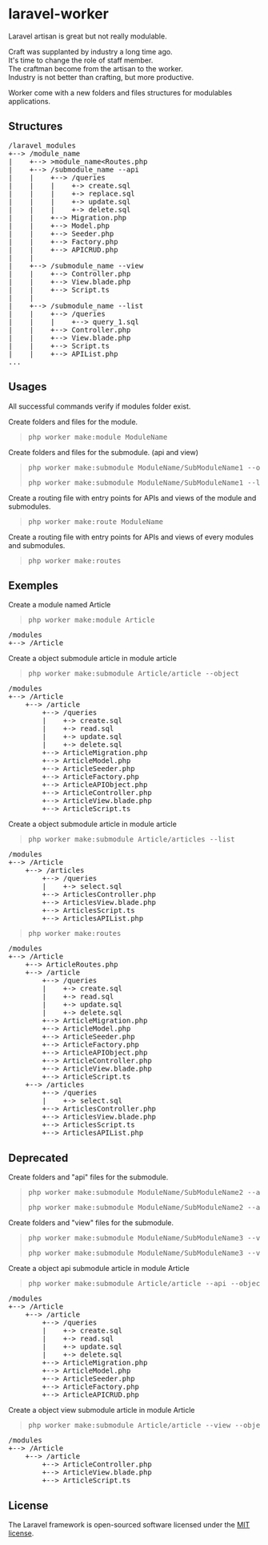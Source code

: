 # laravel-worker

Laravel artisan is great but not really modulable.

Craft was supplanted by industry a long time ago.\
It's time to change the role of staff member.\
The craftman become from the artisan to the worker.\
Industry is not better than crafting, but more productive.

Worker come with a new folders and files structures for modulables applications.

## Structures

<pre>
/laravel_modules
+--> /module_name
|    +--> &gt;module_name&lt;Routes.php
|    +--> /submodule_name --api
|    |    +--> /queries
|    |    |    +-> create.sql
|    |    |    +-> replace.sql
|    |    |    +-> update.sql
|    |    |    +-> delete.sql
|    |    +--> <submodule_name>Migration.php
|    |    +--> <submodule_name>Model.php
|    |    +--> <submodule_name>Seeder.php
|    |    +--> <submodule_name>Factory.php
|    |    +--> <submodule_name>APICRUD.php
|    |
|    +--> /submodule_name --view
|    |    +--> <submodule_name>Controller.php
|    |    +--> <submodule_name>View.blade.php
|    |    +--> <submodule_name>Script.ts
|    |
|    +--> /submodule_name --list
|    |    +--> /queries
|    |    |    +--> query_1.sql
|    |    +--> <submodule_name>Controller.php
|    |    +--> <submodule_name>View.blade.php
|    |    +--> <submodule_name>Script.ts
|    |    +--> <submodule_name>APIList.php
...
</pre>

## Usages

All successful commands verify if modules folder exist.

Create folders and files for the module.
> <pre>php worker make:module ModuleName</pre>

Create folders and files for the submodule. (api and view)
> <pre>php worker make:submodule ModuleName/SubModuleName1 --object</pre>
> <pre>php worker make:submodule ModuleName/SubModuleName1 --list</pre>

Create a routing file with entry points for APIs and views of the module and submodules.
> <pre>php worker make:route ModuleName</pre>

Create a routing file with entry points for APIs and views of every modules and submodules.
> <pre>php worker make:routes</pre>

## Exemples

Create a module named Article
> <pre>php worker make:module Article</pre>
<pre>
/modules
+--> /Article
</pre>

Create a object submodule article in module article
> <pre>php worker make:submodule Article/article --object</pre>
<pre>
/modules
+--> /Article
    +--> /article
        +--> /queries
        |    +-> create.sql
        |    +-> read.sql
        |    +-> update.sql
        |    +-> delete.sql
        +--> ArticleMigration.php
        +--> ArticleModel.php
        +--> ArticleSeeder.php
        +--> ArticleFactory.php
        +--> ArticleAPIObject.php
        +--> ArticleController.php
        +--> ArticleView.blade.php
        +--> ArticleScript.ts
</pre>

Create a object submodule article in module article
> <pre>php worker make:submodule Article/articles --list</pre>
<pre>
/modules
+--> /Article
    +--> /articles
        +--> /queries
        |    +-> select.sql
        +--> ArticlesController.php
        +--> ArticlesView.blade.php
        +--> ArticlesScript.ts
        +--> ArticlesAPIList.php
</pre>

> <pre>php worker make:routes</pre>
<pre>
/modules
+--> /Article
    +--> ArticleRoutes.php
    +--> /article
        +--> /queries
        |    +-> create.sql
        |    +-> read.sql
        |    +-> update.sql
        |    +-> delete.sql
        +--> ArticleMigration.php
        +--> ArticleModel.php
        +--> ArticleSeeder.php
        +--> ArticleFactory.php
        +--> ArticleAPIObject.php
        +--> ArticleController.php
        +--> ArticleView.blade.php
        +--> ArticleScript.ts
    +--> /articles
        +--> /queries
        |    +-> select.sql
        +--> ArticlesController.php
        +--> ArticlesView.blade.php
        +--> ArticlesScript.ts
        +--> ArticlesAPIList.php
</pre>

## Deprecated

Create folders and "api" files for the submodule.
> <pre>php worker make:submodule ModuleName/SubModuleName2 --api --object</pre>
> <pre>php worker make:submodule ModuleName/SubModuleName2 --api --list</pre>

Create folders and "view" files for the submodule.
> <pre>php worker make:submodule ModuleName/SubModuleName3 --view --object</pre>
> <pre>php worker make:submodule ModuleName/SubModuleName3 --view --list</pre>

Create a object api submodule article in module Article
> <pre>php worker make:submodule Article/article --api --object</pre>
<pre>
/modules
+--> /Article
    +--> /article
        +--> /queries
        |    +-> create.sql
        |    +-> read.sql
        |    +-> update.sql
        |    +-> delete.sql
        +--> ArticleMigration.php
        +--> ArticleModel.php
        +--> ArticleSeeder.php
        +--> ArticleFactory.php
        +--> ArticleAPICRUD.php
</pre>

Create a object view submodule article in module Article
> <pre>php worker make:submodule Article/article --view --object</pre>
<pre>
/modules
+--> /Article
    +--> /article
        +--> ArticleController.php
        +--> ArticleView.blade.php
        +--> ArticleScript.ts
</pre>

## License

The Laravel framework is open-sourced software licensed under the [MIT license](https://opensource.org/licenses/MIT).
